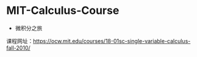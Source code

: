 # MIT-Calculus-Course

- 微积分之旅

课程网址：<https://ocw.mit.edu/courses/18-01sc-single-variable-calculus-fall-2010/>
